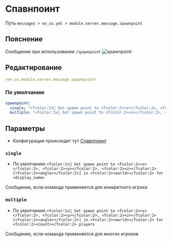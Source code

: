 # Спавнпоинт
Путь `messages > en_us.yml > module.server.message.spawnpoint`

## Пояснение
Сообщение при использовании `/spawnpoint`
![spawnpoint](/spawnpoint.png)

## Редактирование
```yaml
<en_us.module.server.message.spawnpoint>
```

### По умолчанию
```yaml
spawnpoint:
  single: "<fcolor:1>🛌 Set spawn point to <fcolor:2><x></fcolor:2>, <fcolor:2><y></fcolor:2>, <fcolor:2><z></fcolor:2> [<fcolor:2><angle></fcolor:2>] in <fcolor:2><world></fcolor:2> for <display_name>"
  multiple: "<fcolor:1>🛌 Set spawn point to <fcolor:2><x></fcolor:2>, <fcolor:2><y></fcolor:2>, <fcolor:2><z></fcolor:2> [<fcolor:2><angle></fcolor:2>] in <fcolor:2><world></fcolor:2> for <fcolor:2><count></fcolor:2> players"
```

## Параметры

- Конфигурация происходит тут [Спавнпоинт](/ru/config/module/server/message/spawnpoint/)

### `single`
- По умолчанию `<fcolor:1>🛌 Set spawn point to <fcolor:2><x></fcolor:2>, <fcolor:2><y></fcolor:2>, <fcolor:2><z></fcolor:2> [<fcolor:2><angle></fcolor:2>] in <fcolor:2><world></fcolor:2> for <display_name>`

Сообщение, если команда применяется для конкретного игрока

### `multiple`
- По умолчанию `<fcolor:1>🛌 Set spawn point to <fcolor:2><x></fcolor:2>, <fcolor:2><y></fcolor:2>, <fcolor:2><z></fcolor:2> [<fcolor:2><angle></fcolor:2>] in <fcolor:2><world></fcolor:2> for <fcolor:2><count></fcolor:2> players`

Сообщение, если команда применяется для многих игроков